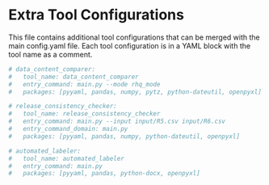# Extra Tool Configurations

This file contains additional tool configurations that can be merged with the main config.yaml file.
Each tool configuration is in a YAML block with the tool name as a comment.

```yaml
# data_content_comparer:
#   tool_name: data_content_comparer
#   entry_command: main.py --mode rhq_mode
#   packages: [pyyaml, pandas, numpy, pytz, python-dateutil, openpyxl]
```

```yaml
# release_consistency_checker:
#   tool_name: release_consistency_checker
#   entry_command: main.py --input input/R5.csv input/R6.csv
#   entry_command_domain: main.py
#   packages: [pyyaml, pandas, numpy, python-dateutil, openpyxl]
```

```yaml
# automated_labeler:
#   tool_name: automated_labeler
#   entry_command: main.py
#   packages: [pyyaml, pandas, python-docx, openpyxl]
```